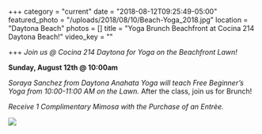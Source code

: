 +++
category = "current"
date = "2018-08-12T09:25:49-05:00"
featured_photo = "/uploads/2018/08/10/Beach-Yoga_2018.jpg"
location = "Daytona Beach"
photos = []
title = "Yoga Brunch Beachfront at Cocina 214 Daytona Beach!"
video_key = ""

+++
_Join us @ Cocina 214 Daytona for Yoga on the Beachfront Lawn!_

**Sunday, August 12th @ 10:00am**

_Soraya Sanchez from Daytona Anahata Yoga will teach Free Beginner’s Yoga from 10:00-11:00 AM on the Lawn._ After the class, join us for Brunch! 

_Receive 1 Complimentary Mimosa with the Purchase of an Entrèe._

![](/uploads/2018/08/10/Beach-Yoga_2018.jpg)